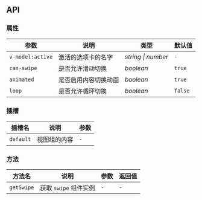 ## API

### 属性

| 参数 | 说明 | 类型 | 默认值 | 
| --- | --- | --- | --- | 
| `v-model:active` | 激活的选项卡的名字 | _string \| number_ | `-` |
| `can-swipe` | 是否允许滑动切换 | _boolean_ | `true` |
| `animated` | 是否启用内容切换动画 | _boolean_ | `true` |
| `loop` | 是否允许循环切换 | _boolean_ | `false` |

### 插槽

| 插槽名 | 说明 | 参数 |
| --- | --- | --- |
| `default` | 视图组的内容 | `-` |

### 方法

| 方法名     | 说明              | 参数 | 返回值 |
| ---------- |-----------------| ---- | ------ |
| `getSwipe` | 获取 `swipe` 组件实例 | `-`  | `-`    |